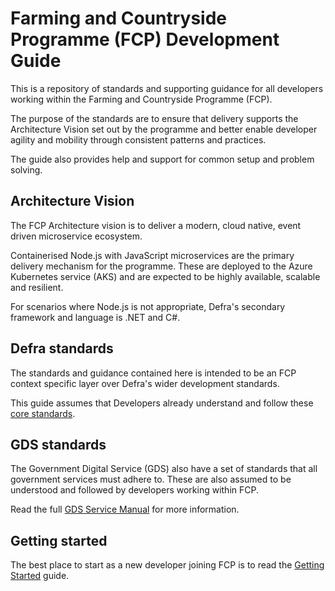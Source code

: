 # Farming and Countryside Programme (FCP) Development Guide

This is a repository of standards and supporting guidance for all developers working within the Farming and Countryside Programme (FCP).

The purpose of the standards are to ensure that delivery supports the Architecture Vision set out by the programme and better enable developer agility and mobility through consistent patterns and practices.

The guide also provides help and support for common setup and problem solving.

## Architecture Vision

The FCP Architecture vision is to deliver a modern, cloud native, event driven microservice ecosystem.

Containerised Node.js with JavaScript microservices are the primary delivery mechanism for the programme.  These are deployed to the Azure Kubernetes service (AKS) and are expected to be highly available, scalable and resilient.

For scenarios where Node.js is not appropriate, Defra's secondary framework and language is .NET and C#.

## Defra standards

The standards and guidance contained here is intended to be an FCP context specific layer over Defra's wider development standards.

This guide assumes that Developers already understand and follow these [core standards](https://github.com/DEFRA/software-development-standards/).

## GDS standards

The Government Digital Service (GDS) also have a set of standards that all government services must adhere to.  These are also assumed to be understood and followed by developers working within FCP.

Read the full [GDS Service Manual](https://www.gov.uk/service-manual/service-standard) for more information.

## Getting started

The best place to start as a new developer joining FCP is to read the [Getting Started](getting-started.md) guide.
